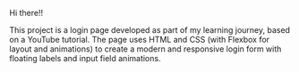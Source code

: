 Hi there!!

This project is a login page developed as part of my learning journey, based on a YouTube tutorial. The page uses HTML and CSS (with Flexbox for layout and animations) to create a modern and responsive login form with floating labels and input field animations.
